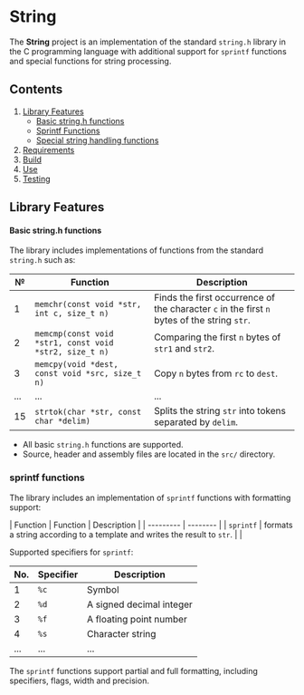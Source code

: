 # String

The **String** project is an implementation of the standard `string.h` library in the C programming language with additional support for `sprintf` functions and special functions for string processing.

## Contents

1. [Library Features](#library-features)
    - [Basic string.h functions](#basic-stringh-functions)
    - [Sprintf Functions](#sprintf-functions)
    - [Special string handling functions](#special-string-handling-functions)
2. [Requirements](#requirements)
3. [Build](#build)
4. [Use](#use)
5. [Testing](#testing)

## Library Features

#### Basic string.h functions

The library includes implementations of functions from the standard `string.h` such as:

| № | Function | Description |
| --- | -------------------------------- | -------- |
| 1 | `memchr(const void *str, int c, size_t n)` | Finds the first occurrence of the character `c` in the first `n` bytes of the string `str`. | |
| 2 | `memcmp(const void *str1, const void *str2, size_t n)` | Comparing the first `n` bytes of `str1` and `str2`. | |
| 3 | `memcpy(void *dest, const void *src, size_t n)` | Copy `n` bytes from `rc` to `dest`. | .
| ... | ...                              | ... |
| 15 | `strtok(char *str, const char *delim)` | Splits the string `str` into tokens separated by `delim`. | |

- All basic `string.h` functions are supported.
- Source, header and assembly files are located in the `src/` directory.


### sprintf functions

The library includes an implementation of `sprintf` functions with formatting support:

| Function | Function | Description |
| --------- | -------- |
| `sprintf` | formats a string according to a template and writes the result to `str`. | |

Supported specifiers for `sprintf`:

| No. | Specifier | Description |
| --- | ----------- | -------- |
| 1 | `%c` | Symbol |
| 2 | `%d` | A signed decimal integer |
| 3 | `%f` | A floating point number |
| 4 | `%s` | Character string |
| ... | ...         | ... |

The `sprintf` functions support partial and full formatting, including specifiers, flags, width and precision.